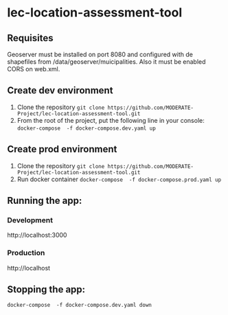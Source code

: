 # lec-location-assessment-tool

## Requisites
Geoserver must be installed on port 8080 and configured with de shapefiles from /data/geoserver/muicipalities. Also it must be enabled CORS on web.xml.
## Create dev environment
1. Clone the repository
`git clone https://github.com/MODERATE-Project/lec-location-assessment-tool.git`
2. From the root of the project, put the following line in your console:
`docker-compose  -f docker-compose.dev.yaml up`
## Create prod environment
1. Clone the repository
`git clone https://github.com/MODERATE-Project/lec-location-assessment-tool.git`
3. Run docker container
`docker-compose  -f docker-compose.prod.yaml up`

## Running the app:
### Development
  http://localhost:3000
### Production
  http://localhost

## Stopping the app:
`docker-compose  -f docker-compose.dev.yaml down`
